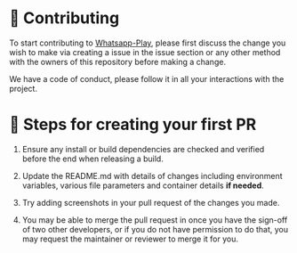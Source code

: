 # :memo: Contributing

To start contributing to [Whatsapp-Play](https://github.com/rpotter12/whatsapp-play), please first discuss the change you wish to make via creating a issue 
in the issue section or any other method with the owners of this repository before making a change. 

We have a code of conduct, please follow it in all your interactions with the project.

# :rocket: Steps for creating your first PR

1. Ensure any install or build dependencies are checked and verified before the end when releasing a build.<br />

1. Update the README.md with details of changes including environment variables, various file parameters and container details **if needed**.<br />

1. Try adding screenshots in your pull request of the changes you made.

1. You may be able to merge the pull request in once you have the sign-off of two other developers, or if you do not have permission to do that, you may request the maintainer or reviewer to merge it for you.
